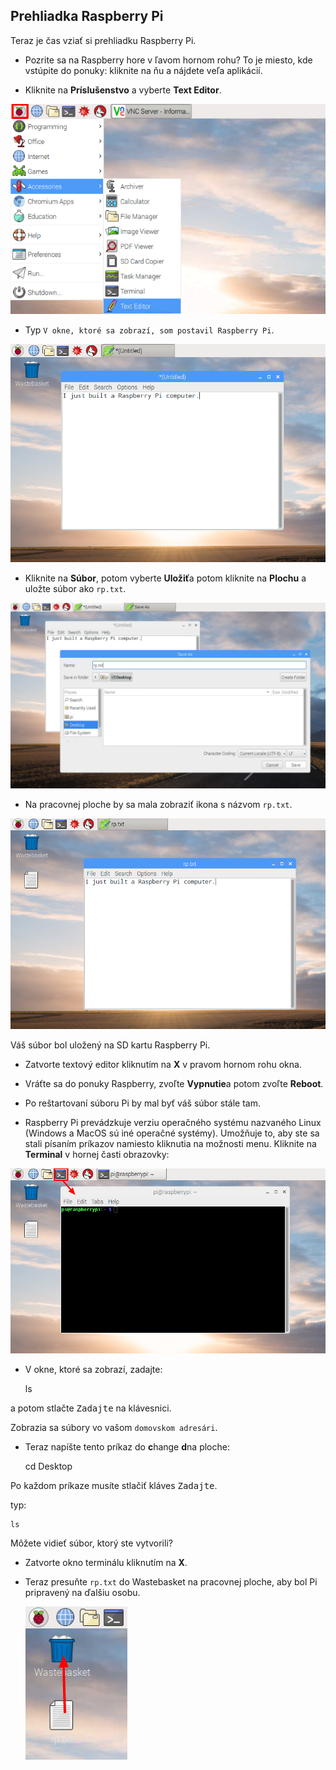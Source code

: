 ## Prehliadka Raspberry Pi

Teraz je čas vziať si prehliadku Raspberry Pi.

+ Pozrite sa na Raspberry hore v ľavom hornom rohu? To je miesto, kde vstúpite do ponuky: kliknite na ňu a nájdete veľa aplikácií.

+ Kliknite na **Príslušenstvo** a vyberte **Text Editor**.

![screenshot](images/pi-accessories.png)

+ Typ `V okne, ktoré sa zobrazí, som postavil Raspberry Pi`.

![screenshot](images/pi-text-editor.png)

+ Kliknite na **Súbor**, potom vyberte **Uložiť**a potom kliknite na **Plochu** a uložte súbor ako `rp.txt`.

![screenshot](images/pi-save.png)

+ Na pracovnej ploche by sa mala zobraziť ikona s názvom `rp.txt`.

![screenshot](images/pi-saved.png)

Váš súbor bol uložený na SD kartu Raspberry Pi.

+ Zatvorte textový editor kliknutím na **X** v pravom hornom rohu okna.

+ Vráťte sa do ponuky Raspberry, zvoľte **Vypnutie**a potom zvoľte **Reboot**.

+ Po reštartovaní súboru Pi by mal byť váš súbor stále tam.

+ Raspberry Pi prevádzkuje verziu operačného systému nazvaného Linux (Windows a MacOS sú iné operačné systémy). Umožňuje to, aby ste sa stali písaním príkazov namiesto kliknutia na možnosti menu. Kliknite na **Terminal** v hornej časti obrazovky:

![screenshot](images/pi-command-prompt.png)

+ V okne, ktoré sa zobrazí, zadajte:

    ls
    

a potom stlačte <kbd>Zadajte</kbd> na klávesnici.

Zobrazia sa súbory vo vašom `domovskom adresári`.

+ Teraz napíšte tento príkaz do **c**hange **d**na ploche:

    cd Desktop
    

Po každom príkaze musíte stlačiť kláves <kbd>Zadajte</kbd>.

typ:

    ls
    

Môžete vidieť súbor, ktorý ste vytvorili?

+ Zatvorte okno terminálu kliknutím na **X**.

+ Teraz presuňte `rp.txt` do Wastebasket na pracovnej ploche, aby bol Pi pripravený na ďalšiu osobu.
    
    ![screenshot](images/pi-waste.png)